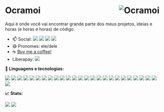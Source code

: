 # Ocramoi <img align="right" src="https://komarev.com/ghpvc/?username=Ocramoi" alt="Ocramoi" />
Aqui é onde você vai encontrar grande parte dos meus projetos, ideias e horas (e horas e horas) de código.
- 📫 Social: [![](https://img.shields.io/github/followers/Ocramoi?label=Me%20siga%20aqui&style=social)](https://github.com/Ocramoi) [![](https://img.shields.io/twitter/follow/Ocramoi?label=Twitter&style=social)](https://twitter.com/Ocramoi) [![](https://img.shields.io/reddit/user-karma/combined/ocramoidev?style=social)](https://www.reddit.com/u/ocramoidev) [![](https://img.shields.io/mastodon/follow/76241?domain=https%3A%2F%2Fmastodon.online&style=social)](https://mastodon.online/web/accounts/76241)
- 😄 Pronomes: ele/dele
- ☕ [Buy me a coffee!](https://www.buymeacoffee.com/ocramoi)
- Liberapay: [![](https://img.shields.io/liberapay/receives/ocramoi.svg?logo=liberapay)](https://liberapay.com/ocramoi/donate)

**🧰 Linguagens e tecnologias:**

![](https://img.shields.io/badge/OS-Linux-informational?style=flat&logo=linux&logoColor=white&color=2bbc8a) ![](https://img.shields.io/badge/OS-Windows-informational?style=flat&logo=windows&logoColor=white&color=2bbc8a) ![](https://img.shields.io/badge/Shell-ZSH-informational?style=flat&logo=gnu-bash&logoColor=white&color=2bbc8a) ![](https://img.shields.io/badge/Code-Python-informational?style=flat&logo=python&logoColor=white&color=2bbc8a) ![](https://img.shields.io/badge/Code-Java-informational?style=flat&logo=java&logoColor=white&color=2bbc8a) ![](https://img.shields.io/badge/Code-js-informational?style=flat&logo=javascript&logoColor=white&color=2bbc8a) ![](https://img.shields.io/badge/Code-HTML5-informational?style=flat&logo=html5&logoColor=white&color=2bbc8a) ![](https://img.shields.io/badge/Code-Jupyter-informational?style=flat&logo=jupyter&logoColor=white&color=2bbc8a) ![](https://img.shields.io/badge/Code-C-informational?style=flat&logo=C&logoColor=white&color=2bbc8a) ![](https://img.shields.io/badge/Code-C++-informational?style=flat&logo=C%2B%2B&logoColor=white&color=2bbc8a) ![](https://img.shields.io/badge/Code-C%23-informational?style=flat&logo=c-sharp&logoColor=white&color=2bbc8a) ![](https://img.shields.io/badge/Code-PHP-informational?style=flat&logo=php&logoColor=white&color=2bbc8a) ![](https://img.shields.io/badge/Code-CSS-informational?style=flat&logo=c&logoColor=white&color=2bbc8a) ![](https://img.shields.io/badge/Code-Vue.js-informational?style=flat&logo=vue.js&logoColor=white&color=2bbc8a) ![](https://img.shields.io/badge/Editor-Emacs-informational?style=flat&logo=gnu&logoColor=white&color=2bbc8a) ![](https://img.shields.io/badge/Editor-Vim-informational?style=flat&logo=vim&logoColor=white&color=2bbc8a) ![](https://img.shields.io/badge/Editor-VS%20Code-informational?style=flat&logo=visual-studio-code&logoColor=white&color=2bbc8a) ![](https://img.shields.io/badge/Editor-Netbeans-informational?style=flat&logo=apache&logoColor=white&color=2bbc8a) ![](https://img.shields.io/badge/Tool-Git-informational?style=flat&logo=git&logoColor=white&color=2bbc8a) ![](https://img.shields.io/badge/Tool-PostgreSQL-informational?style=flat&logo=postgresql&logoColor=white&color=2bbc8a) ![](https://img.shields.io/badge/Tool-MySQL-informational?style=flat&logo=mysql&logoColor=white&color=2bbc8a) ![](https://img.shields.io/badge/Tool-Node.js-informational?style=flat&logo=node.js&logoColor=white&color=2bbc8a) ![](https://img.shields.io/badge/Tool-Bootstrap-informational?style=flat&logo=bootstrap&logoColor=white&color=2bbc8a) ![](https://img.shields.io/badge/Tool-Unity-informational?style=flat&logo=unity&logoColor=white&color=2bbc8a) ![](https://img.shields.io/badge/Platform-Android-informational?style=flat&logo=android&logoColor=white&color=2bbc8a) ![](https://img.shields.io/badge/Platform-Arduino-informational?style=flat&logo=arduino&logoColor=white&color=2bbc8a) 
</details>

**📈 Stats:**

![](https://github-readme-stats.vercel.app/api?username=Ocramoi&theme=dracula)
![](https://github-readme-stats.vercel.app/api/top-langs/?username=Ocramoi&theme=dracula)

<!--
**Ocramoi/Ocramoi** is a ✨ _special_ ✨ repository because its `README.md` (this file) appears on your GitHub profile.

Here are some ideas to get you started:

- 🔭 I’m currently working on ...
- 🌱 I’m currently learning ...
- 👯 I’m looking to collaborate on ...
- 🤔 I’m looking for help with ...
- 💬 Ask me about ...
- 📫 How to reach me: ...
- 😄 Pronouns: ...
- ⚡ Fun fact: ...
-->
